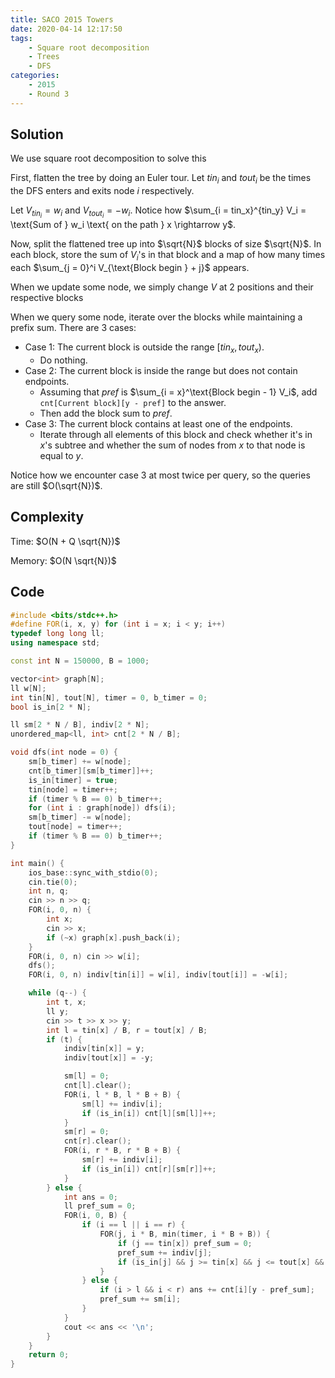 ```yaml
---
title: SACO 2015 Towers
date: 2020-04-14 12:17:50
tags:
    - Square root decomposition
    - Trees
    - DFS
categories:
    - 2015
    - Round 3
---
```


## Solution

We use square root decomposition to solve this

First, flatten the tree by doing an Euler tour. Let $tin_i$ and $tout_i$ be the times the DFS enters and exits node $i$ respectively.

Let $V_{tin_i} = w_i$ and $V_{tout_i} = -w_i$. Notice how $\sum_{i = tin_x}^{tin_y} V_i = \text{Sum of } w_i \text{ on the path } x \rightarrow y$.

Now, split the flattened tree up into $\sqrt{N}$ blocks of size $\sqrt{N}$. In each block, store the sum of $V_i$'s in that block and a map of how many times each $\sum_{j = 0}^i V_{\text{Block begin } + j}$ appears.

When we update some node, we simply change $V$ at 2 positions and their respective blocks

When we query some node, iterate over the blocks while maintaining a prefix sum. There are 3 cases:

- Case 1: The current block is outside the range $[tin_x, tout_x)$.
  - Do nothing.
- Case 2: The current block is inside the range but does not contain endpoints.
  - Assuming that $pref$ is $\sum_{i = x}^\text{Block begin - 1} V_i$, add `cnt[Current block][y - pref]` to the answer.
  - Then add the block sum to $pref$.
- Case 3: The current block contains at least one of the endpoints.
  - Iterate through all elements of this block and check whether it's in $x$'s subtree and whether the sum of nodes from $x$ to that node is equal to $y$.

Notice how we encounter case 3 at most twice per query, so the queries are still $O(\sqrt{N})$.

## Complexity

Time: $O(N + Q \sqrt{N})$

Memory: $O(N \sqrt{N})$

## Code

```cpp
#include <bits/stdc++.h>
#define FOR(i, x, y) for (int i = x; i < y; i++)
typedef long long ll;
using namespace std;

const int N = 150000, B = 1000;

vector<int> graph[N];
ll w[N];
int tin[N], tout[N], timer = 0, b_timer = 0;
bool is_in[2 * N];

ll sm[2 * N / B], indiv[2 * N];
unordered_map<ll, int> cnt[2 * N / B];

void dfs(int node = 0) {
    sm[b_timer] += w[node];
    cnt[b_timer][sm[b_timer]]++;
    is_in[timer] = true;
    tin[node] = timer++;
    if (timer % B == 0) b_timer++;
    for (int i : graph[node]) dfs(i);
    sm[b_timer] -= w[node];
    tout[node] = timer++;
    if (timer % B == 0) b_timer++;
}

int main() {
    ios_base::sync_with_stdio(0);
    cin.tie(0);
    int n, q;
    cin >> n >> q;
    FOR(i, 0, n) {
        int x;
        cin >> x;
        if (~x) graph[x].push_back(i);
    }
    FOR(i, 0, n) cin >> w[i];
    dfs();
    FOR(i, 0, n) indiv[tin[i]] = w[i], indiv[tout[i]] = -w[i];

    while (q--) {
        int t, x;
        ll y;
        cin >> t >> x >> y;
        int l = tin[x] / B, r = tout[x] / B;
        if (t) {
            indiv[tin[x]] = y;
            indiv[tout[x]] = -y;

            sm[l] = 0;
            cnt[l].clear();
            FOR(i, l * B, l * B + B) {
                sm[l] += indiv[i];
                if (is_in[i]) cnt[l][sm[l]]++;
            }
            sm[r] = 0;
            cnt[r].clear();
            FOR(i, r * B, r * B + B) {
                sm[r] += indiv[i];
                if (is_in[i]) cnt[r][sm[r]]++;
            }
        } else {
            int ans = 0;
            ll pref_sum = 0;
            FOR(i, 0, B) {
                if (i == l || i == r) {
                    FOR(j, i * B, min(timer, i * B + B)) {
                        if (j == tin[x]) pref_sum = 0;
                        pref_sum += indiv[j];
                        if (is_in[j] && j >= tin[x] && j <= tout[x] && pref_sum == y) ans++;
                    }
                } else {
                    if (i > l && i < r) ans += cnt[i][y - pref_sum];
                    pref_sum += sm[i];
                }
            }
            cout << ans << '\n';
        }
    }
    return 0;
}
```

